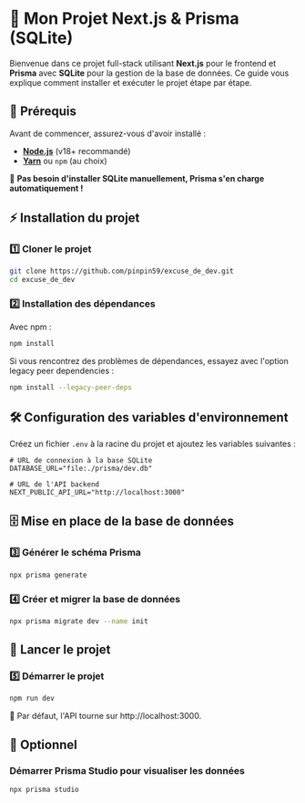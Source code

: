 # 🚀 Mon Projet Next.js & Prisma (SQLite)

Bienvenue dans ce projet full-stack utilisant **Next.js** pour le frontend et **Prisma** avec **SQLite** pour la gestion de la base de données. Ce guide vous explique comment installer et exécuter le projet étape par étape.

## 📂 Prérequis

Avant de commencer, assurez-vous d'avoir installé :

- **[Node.js](https://nodejs.org/)** (v18+ recommandé)
- **[Yarn](https://yarnpkg.com/)** ou `npm` (au choix)

📌 **Pas besoin d'installer SQLite manuellement, Prisma s'en charge automatiquement !**

## ⚡ Installation du projet

### 1️⃣ Cloner le projet
```sh
git clone https://github.com/pinpin59/excuse_de_dev.git
cd excuse_de_dev
```

### 2️⃣ Installation des dépendances

Avec npm :
```sh
npm install
```

Si vous rencontrez des problèmes de dépendances, essayez avec l'option legacy peer dependencies :
```sh
npm install --legacy-peer-deps
```


## 🛠 Configuration des variables d'environnement

Créez un fichier `.env` à la racine du projet et ajoutez les variables suivantes :

```env
# URL de connexion à la base SQLite
DATABASE_URL="file:./prisma/dev.db"

# URL de l'API backend
NEXT_PUBLIC_API_URL="http://localhost:3000"
```

## 🗄 Mise en place de la base de données

### 3️⃣ Générer le schéma Prisma
```sh
npx prisma generate
```

### 4️⃣ Créer et migrer la base de données
```sh
npx prisma migrate dev --name init
```
## 🚀 Lancer le projet

### 5️⃣ Démarrer le projet
```sh
npm run dev
```

📌 Par défaut, l'API tourne sur http://localhost:3000.

## 🔧 Optionnel

### Démarrer Prisma Studio pour visualiser les données
```sh
npx prisma studio
```